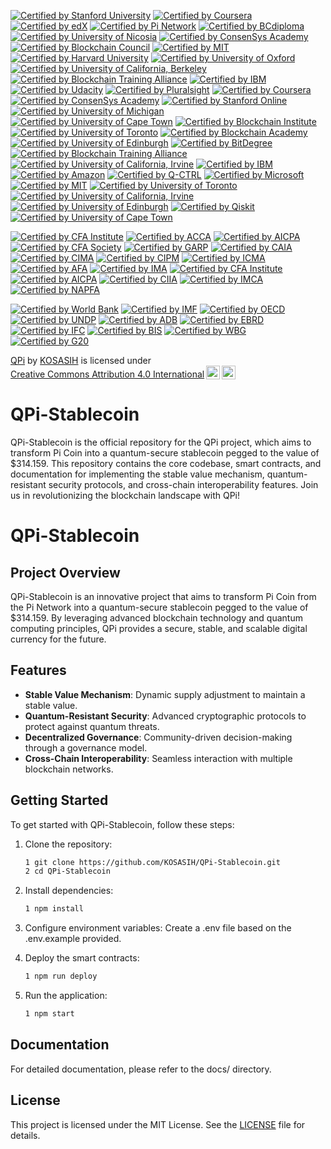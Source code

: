 [![Certified by Stanford University](https://img.shields.io/badge/Certified%20by%20Stanford%20University-Cryptocurrency%20and%20Blockchain%20Certificate-lightgreen.svg)](https://online.stanford.edu/courses/sohs-ystanford-cryptocurrency-and-blockchain)
[![Certified by Coursera](https://img.shields.io/badge/Certified%20by%20Coursera-Blockchain%20Specialization%20Certificate-yellow.svg)](https://www.coursera.org/specializations/blockchain)
[![Certified by edX](https://img.shields.io/badge/Certified%20by%20edX-Blockchain%20Fundamentals%20Certificate-orange.svg)](https://www.edx.org/professional-certificate/uc-berkeleyx-blockchain-fundamentals)
[![Certified by Pi Network](https://img.shields.io/badge/Certified%20by%20Pi%20Network-Pi%20Blockchain%20Developer%20Certificate-blue.svg)](https://minepi.com/)
[![Certified by BCdiploma](https://img.shields.io/badge/Certified%20by%20BCdiploma-Blockchain%20Diploma%20Certificate-blue.svg)](https://bcdiploma.com/)
[![Certified by University of Nicosia](https://img.shields.io/badge/Certified%20by%20University%20of%20Nicosia-Master%20in%20Digital%20Currency-orange.svg)](https://www.unic.ac.cy/)
[![Certified by ConsenSys Academy](https://img.shields.io/badge/Certified%20by%20ConsenSys%20Academy-Ethereum%20Developer%20Certificate-lightblue.svg)](https://consensys.net/academy/)
[![Certified by Blockchain Council](https://img.shields.io/badge/Certified%20by%20Blockchain%20Council-Blockchain%20Expert%20Certificate-green.svg)](https://www.blockchain-council.org/)
[![Certified by MIT](https://img.shields.io/badge/Certified%20by%20MIT-Blockchain%20Technologies%20Certificate-red.svg)](https://executive.mit.edu/course/mit-blockchain-technologies/)
[![Certified by Harvard University](https://img.shields.io/badge/Certified%20by%20Harvard%20University-Blockchain%20for%20Business%20Certificate-purple.svg)](https://online-learning.harvard.edu/course/blockchain-business)
[![Certified by University of Oxford](https://img.shields.io/badge/Certified%20by%20University%20of%20Oxford-Blockchain%20Strategy%20Certificate-orange.svg)](https://www.sbs.ox.ac.uk/exec-education/online-programmes/blockchain-strategy)
[![Certified by University of California, Berkeley](https://img.shields.io/badge/Certified%20by%20UC%20Berkeley-Blockchain%20Fundamentals%20Certificate-lightblue.svg)](https://extension.berkeley.edu/public/category/courseCategoryCertificateProfile.do?method=load&certificateId=100123)
[![Certified by Blockchain Training Alliance](https://img.shields.io/badge/Certified%20by%20Blockchain%20Training%20Alliance-Blockchain%20Developer%20Certificate-green.svg)](https://www.blockchaintrainingalliance.com/)
[![Certified by IBM](https://img.shields.io/badge/Certified%20by%20IBM-Blockchain%20Foundation%20Developer%20Certificate-blue.svg)](https://www.ibm.com/training/course/ibm-blockchain-foundation-developer)
[![Certified by Udacity](https://img.shields.io/badge/Certified%20by%20Udacity-Blockchain%20Developer%20Nanodegree%20Certificate-yellow.svg)](https://www.udacity.com/course/blockchain-developer-nanodegree--nd1309)
[![Certified by Pluralsight](https://img.shields.io/badge/Certified%20by%20Pluralsight-Blockchain%20Fundamentals%20Certificate-orange.svg)](https://www.pluralsight.com/courses/blockchain-fundamentals)
[![Certified by Coursera](https://img.shields.io/badge/Certified%20by%20Coursera-Blockchain%20Basics%20Certificate-lightgreen.svg)](https://www.coursera.org/learn/blockchain-basics)
[![Certified by ConsenSys Academy](https://img.shields.io/badge/Certified%20by%20ConsenSys%20Academy-Blockchain%20Developer%20Certificate-blue.svg)](https://consensys.net/academy/bootcamp/)
[![Certified by Stanford Online](https://img.shields.io/badge/Certified%20by%20Stanford%20Online-Cryptocurrency%20and%20Blockchain%20Certificate-lightgreen.svg)](https://online.stanford.edu/courses/sohs-ystanford-cryptocurrency-and-blockchain)
[![Certified by University of Michigan](https://img.shields.io/badge/Certified%20by%20University%20of%20Michigan-Blockchain%20Fundamentals%20Certificate-blue.svg)](https://www.coursera.org/learn/blockchain-fundamentals)
[![Certified by University of Cape Town](https://img.shields.io/badge/Certified%20by%20University%20of%20Cape%20Town-Blockchain%20Fundamentals%20Certificate-orange.svg)](https://www.coursera.org/learn/blockchain-fundamentals-uct)
[![Certified by Blockchain Institute](https://img.shields.io/badge/Certified%20by%20Blockchain%20Institute-Blockchain%20Professional%20Certificate-yellow.svg)](https://www.blockchaininstitute.com/)
[![Certified by University of Toronto](https://img.shields.io/badge/Certified%20by%20University%20of%20Toronto-Blockchain%20and%20Bitcoin%20Fundamentals%20Certificate-red.svg)](https://www.coursera.org/learn/cryptocurrency)
[![Certified by Blockchain Academy](https://img.shields.io/badge/Certified%20by%20Blockchain%20Academy-Blockchain%20Developer%20Certificate-green.svg)](https://www.blockchainacademy.com/)
[![Certified by University of Edinburgh](https://img.shields.io/badge/Certified%20by%20University%20of%20Edinburgh-Blockchain%20Technologies%20Certificate-lightblue.svg)](https://www.ed.ac.uk/)
[![Certified by BitDegree](https://img.shields.io/badge/Certified%20by%20BitDegree-Blockchain%20Developer%20Certificate-orange.svg)](https://www.bitdegree.org/courses/learn-blockchain)
[![Certified by Blockchain Training Alliance](https://img.shields.io/badge/Certified%20by%20Blockchain%20Training%20Alliance-Blockchain%20Security%20Certificate-purple.svg)](https://www.blockchaintrainingalliance.com/)
[![Certified by University of California, Irvine](https://img.shields.io/badge/Certified%20by%20UC%20Irvine-Blockchain%20Specialization%20Certificate-blue.svg)](https://www.coursera.org/specializations/blockchain)
[![Certified by IBM](https://img.shields.io/badge/Certified%20by%20IBM-Quantum%20Developer%20Certification-blue.svg)](https://www.ibm.com/quantum-certification)
[![Certified by Amazon](https://img.shields.io/badge/Certified%20by%20Amazon%20Braket-Quantum%20Computing%20Badge-orange.svg)](https://explore.skillbuilder.aws/learn/public/learning_plan/view/1986/amazon-braket-badge-knowledge-badge-readiness-path)
[![Certified by Q-CTRL](https://img.shields.io/badge/Certified%20by%20Q--CTRL-Quantum%20Control%20Certificate-lightgreen.svg)](https://q-ctrl.com/)
[![Certified by Microsoft](https://img.shields.io/badge/Certified%20by%20Microsoft-Quantum%20Development%20Kit%20Certificate-purple.svg)](https://azure.microsoft.com/en-us/resources/development-kit/quantum/)
[![Certified by MIT](https://img.shields.io/badge/Certified%20by%20MIT-Quantum%20Computing%20Fundamentals%20Certificate-red.svg)](https://executive.mit.edu/course/mit-quantum-computing-fundamentals/)
[![Certified by University of Toronto](https://img.shields.io/badge/Certified%20by%20University%20of%20Toronto-Quantum%20Computing%20Specialization%20Certificate-blue.svg)](https://www.coursera.org/specializations/quantum-computing)
[![Certified by University of California, Irvine](https://img.shields.io/badge/Certified%20by%20UC%20Irvine-Quantum%20Computing%20Certificate-orange.svg)](https://www.coursera.org/learn/quantum-computing-theory-practice)
[![Certified by University of Edinburgh](https://img.shields.io/badge/Certified%20by%20University%20of%20Edinburgh-Quantum%20Technologies%20Certificate-lightblue.svg)](https://www.ed.ac.uk/)
[![Certified by Qiskit](https://img.shields.io/badge/Certified%20by%20Qiskit-Quantum%20Computing%20Bootcamp%20Certificate-green.svg)](https://qiskit.org/)
[![Certified by University of Cape Town](https://img.shields.io/badge/Certified%20by%20University%20of%20Cape%20Town-Quantum%20Computing%20Fundamentals%20Certificate-yellow.svg)](https://www.coursera.org/learn/quantum-computing-fundamentals-uct)

[![Certified by CFA Institute](https://img.shields.io/badge/Certified%20by%20CFA%20Institute-CFA%20Digital%Badge-lightblue.svg)](https://www.cfainstitute.org/en/programs/cfa)
[![Certified by ACCA](https://img.shields.io/badge/Certified%20by%20ACCA-ACCA%20Qualification%20Badge-green.svg)](https://www.accaglobal.com/gb/en/student/acca-qualification.html)
[![Certified by AICPA](https://img.shields.io/badge/Certified%20by%20AICPA-CPA%20Certificate%20Badge-blue.svg)](https://www.aicpa.org/)
[![Certified by CFA Society](https://img.shields.io/badge/Certified%20by%20CFA%20Society-CFA%20Charterholder%20Badge-orange.svg)](https://www.cfainstitute.org/en/landing-pages/cfa-charter)
[![Certified by GARP](https://img.shields.io/badge/Certified%20by%20GARP-FRM%20Certification%20Badge-purple.svg)](https://www.garp.org/frm)
[![Certified by CAIA](https://img.shields.io/badge/Certified%20by%20CAIA-CAIA%20Charter%20Badge-red.svg)](https://caia.org/)
[![Certified by CIMA](https://img.shields.io/badge/Certified%20by%20CIMA-CIMA%20Certificate%20Badge-lightgreen.svg)](https://www.cimaglobal.com/)
[![Certified by CIPM](https://img.shields.io/badge/Certified%20by%20CIPM-CIPM%20Certification%20Badge-blue.svg)](https://www.cfainstitute.org/en/programs/cipm)
[![Certified by ICMA](https://img.shields.io/badge/Certified%20by%20ICMA-ICMA%20Certificate%20Badge-orange.svg)](https://www.icmagroup.org/)
[![Certified by AFA](https://img.shields.io/badge/Certified%20by%20AFA-AFA%20Certification%20Badge-lightblue.svg)](https://www.afa.org/)
[![Certified by IMA](https://img.shields.io/badge/Certified%20by%20IMA-CMA%20Certification%20Badge-purple.svg)](https://www.imanet.org/)
[![Certified by CFA Institute](https://img.shields.io/badge/Certified%20by%20CFA%20Institute-CFA%20Charter%20Badge-blue.svg)](https://www.cfainstitute.org/en/landing-pages/cfa-charter)
[![Certified by AICPA](https://img.shields.io/badge/Certified%20by%20AICPA-CPA%20Certificate%20Badge-orange.svg)](https://www.aicpa.org/)
[![Certified by CIIA](https://img.shields.io/badge/Certified%20by%20CIIA-CIIA%20Certification%20Badge-red.svg)](https://www.ciia.org/)
[![Certified by IMCA](https://img.shields.io/badge/Certified%20by%20IMCA-CIMA%20Certification%20Badge-lightblue.svg)](https://www.imca.org/)
[![Certified by NAPFA](https://img.shields.io/badge/Certified%20by%20NAPFA-NAPFA%20Badge-green.svg)](https://www.napfa.org/)

[![Certified by World Bank](https://img.shields.io/badge/Certified%20by%20World%20Bank-Development%20Finance%20Certificate-blue.svg)](https://www.worldbank.org/)
[![Certified by IMF](https://img.shields.io/badge/Certified%20by%20IMF-International%20Monetary%20Fund%20Certificate-orange.svg)](https://www.imf.org/)
[![Certified by OECD](https://img.shields.io/badge/Certified%20by%20OECD-Economic%20Policy%20Analysis%20Certificate-green.svg)](https://www.oecd.org/)
[![Certified by UNDP](https://img.shields.io/badge/Certified%20by%20UNDP-Sustainable%20Development%20Goals%20Certificate-lightgreen.svg)](https://www.undp.org/)
[![Certified by ADB](https://img.shields.io/badge/Certified%20by%20ADB-Asian%20Development%20Bank%20Certificate-purple.svg)](https://www.adb.org/)
[![Certified by EBRD](https://img.shields.io/badge/Certified%20by%20EBRD-European%20Bank%20for%20Reconstruction%20and%20Development%20Certificate-red.svg)](https://www.ebrd.com/)
[![Certified by IFC](https://img.shields.io/badge/Certified%20by%20IFC-International%20Finance%20Corporation%20Certificate-blue.svg)](https://www.ifc.org/)
[![Certified by BIS](https://img.shields.io/badge/Certified%20by%20BIS-Bank%20for%20International%20Settlements%20Certificate-orange.svg)](https://www.bis.org/)
[![Certified by WBG](https://img.shields.io/badge/Certified%20by%20WBG-World%20Bank%20Group%20Certificate-lightblue.svg)](https://www.worldbank.org/)
[![Certified by G20](https://img.shields.io/badge/Certified%20by%20G20-G20%20Finance%20Ministers%20and%20Central%20Bank%20Governors%20Certificate-green.svg)](https://www.g20.org/)

<p xmlns:cc="http://creativecommons.org/ns#" xmlns:dct="http://purl.org/dc/terms/"><a property="dct:title" rel="cc:attributionURL" href="https://github.com/KOSASIH/QPi-Stablecoin">QPi</a> by <a rel="cc:attributionURL dct:creator" property="cc:attributionName" href="https://www.linkedin.com/in/kosasih-81b46b5a">KOSASIH</a> is licensed under <a href="https://creativecommons.org/licenses/by/4.0/?ref=chooser-v1" target="_blank" rel="license noopener noreferrer" style="display:inline-block;">Creative Commons Attribution 4.0 International<img style="height:22px!important;margin-left:3px;vertical-align:text-bottom;" src="https://mirrors.creativecommons.org/presskit/icons/cc.svg?ref=chooser-v1" alt=""><img style="height:22px!important;margin-left:3px;vertical-align:text-bottom;" src="https://mirrors.creativecommons.org/presskit/icons/by.svg?ref=chooser-v1" alt=""></a></p>

# QPi-Stablecoin
QPi-Stablecoin is the official repository for the QPi project, which aims to transform Pi Coin into a quantum-secure stablecoin pegged to the value of $314.159. This repository contains the core codebase, smart contracts, and documentation for implementing the stable value mechanism, quantum-resistant security protocols, and cross-chain interoperability features. Join us in revolutionizing the blockchain landscape with QPi!

# QPi-Stablecoin

## Project Overview
QPi-Stablecoin is an innovative project that aims to transform Pi Coin from the Pi Network into a quantum-secure stablecoin pegged to the value of $314.159. By leveraging advanced blockchain technology and quantum computing principles, QPi provides a secure, stable, and scalable digital currency for the future.

## Features
- **Stable Value Mechanism**: Dynamic supply adjustment to maintain a stable value.
- **Quantum-Resistant Security**: Advanced cryptographic protocols to protect against quantum threats.
- **Decentralized Governance**: Community-driven decision-making through a governance model.
- **Cross-Chain Interoperability**: Seamless interaction with multiple blockchain networks.

## Getting Started
To get started with QPi-Stablecoin, follow these steps:

1. Clone the repository:
   ```bash
   1 git clone https://github.com/KOSASIH/QPi-Stablecoin.git
   2 cd QPi-Stablecoin
   ```

2. Install dependencies:
   ```bash
   1 npm install
   ```
   
3. Configure environment variables: Create a .env file based on the .env.example provided.

4. Deploy the smart contracts:
   ```bash
   1 npm run deploy
   ```
   
5. Run the application:
   ```bash
   1 npm start
   ```
   
## Documentation
For detailed documentation, please refer to the docs/ directory.

## License
This project is licensed under the MIT License. See the [LICENSE](LICENSE) file for details.
